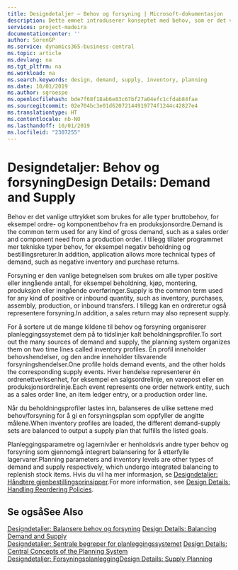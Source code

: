 ```yaml
---
title: Designdetaljer – Behov og forsyning | Microsoft-dokumentasjon
description: Dette emnet introduserer konseptet med behov, som er det vanlige uttrykket som brukes for alle typer bruttobehov, for eksempel en salgsordre og komponentbehov fra en produksjonsordre.
services: project-madeira
documentationcenter: ''
author: SorenGP
ms.service: dynamics365-business-central
ms.topic: article
ms.devlang: na
ms.tgt_pltfrm: na
ms.workload: na
ms.search.keywords: design, demand, supply, inventory, planning
ms.date: 10/01/2019
ms.author: sgroespe
ms.openlocfilehash: bde7f68f18ab6e83c67bf27a04efc1cfdab84fae
ms.sourcegitcommit: 02e704bc3e01d62072144919774f1244c42827e4
ms.translationtype: HT
ms.contentlocale: nb-NO
ms.lasthandoff: 10/01/2019
ms.locfileid: "2307255"
---
```

# <a name="design-details-demand-and-supply"></a><span data-ttu-id="65d27-103">Designdetaljer: Behov og forsyning</span><span class="sxs-lookup"><span data-stu-id="65d27-103">Design Details: Demand and Supply</span></span>
<span data-ttu-id="65d27-104">Behov er det vanlige uttrykket som brukes for alle typer bruttobehov, for eksempel ordre- og komponentbehov fra en produksjonsordre.</span><span class="sxs-lookup"><span data-stu-id="65d27-104">Demand is the common term used for any kind of gross demand, such as a sales order and component need from a production order.</span></span> <span data-ttu-id="65d27-105">I tillegg tillater programmet mer tekniske typer behov, for eksempel negativ beholdning og bestillingsreturer.</span><span class="sxs-lookup"><span data-stu-id="65d27-105">In addition, application allows more technical types of demand, such as negative inventory and purchase returns.</span></span>  
  
<span data-ttu-id="65d27-106">Forsyning er den vanlige betegnelsen som brukes om alle typer positive eller inngående antall, for eksempel beholdning, kjøp, montering, produksjon eller inngående overføringer.</span><span class="sxs-lookup"><span data-stu-id="65d27-106">Supply is the common term used for any kind of positive or inbound quantity, such as inventory, purchases, assembly, production, or inbound transfers.</span></span> <span data-ttu-id="65d27-107">I tillegg kan en ordreretur også representere forsyning.</span><span class="sxs-lookup"><span data-stu-id="65d27-107">In addition, a sales return may also represent supply.</span></span>  
  
<span data-ttu-id="65d27-108">For å sortere ut de mange kildene til behov og forsyning organiserer planleggingssystemet dem på to tidslinjer kalt beholdningsprofiler.</span><span class="sxs-lookup"><span data-stu-id="65d27-108">To sort out the many sources of demand and supply, the planning system organizes them on two time lines called inventory profiles.</span></span> <span data-ttu-id="65d27-109">Én profil inneholder behovshendelser, og den andre inneholder tilsvarende forsyningshendelser.</span><span class="sxs-lookup"><span data-stu-id="65d27-109">One profile holds demand events, and the other holds the corresponding supply events.</span></span> <span data-ttu-id="65d27-110">Hver hendelse representerer én ordrenettverksenhet, for eksempel en salgsordrelinje, en varepost eller en produksjonsordrelinje.</span><span class="sxs-lookup"><span data-stu-id="65d27-110">Each event represents one order network entity, such as a sales order line, an item ledger entry, or a production order line.</span></span>  
  
<span data-ttu-id="65d27-111">Når du beholdningsprofiler lastes inn, balanseres de ulike settene med behov/forsyning for å gi en forsyningsplan som oppfyller de angitte målene.</span><span class="sxs-lookup"><span data-stu-id="65d27-111">When inventory profiles are loaded, the different demand-supply sets are balanced to output a supply plan that fulfills the listed goals.</span></span>  
  
<span data-ttu-id="65d27-112">Planleggingsparametre og lagernivåer er henholdsvis andre typer behov og forsyning som gjennomgå integrert balansering for å etterfylle lagervarer.</span><span class="sxs-lookup"><span data-stu-id="65d27-112">Planning parameters and inventory levels are other types of demand and supply respectively, which undergo integrated balancing to replenish stock items.</span></span> <span data-ttu-id="65d27-113">Hvis du vil ha mer informasjon, se [Designdetaljer: Håndtere gjenbestillingsprinsipper](design-details-handling-reordering-policies.md).</span><span class="sxs-lookup"><span data-stu-id="65d27-113">For more information, see [Design Details: Handling Reordering Policies](design-details-handling-reordering-policies.md).</span></span>  
  
## <a name="see-also"></a><span data-ttu-id="65d27-114">Se også</span><span class="sxs-lookup"><span data-stu-id="65d27-114">See Also</span></span>  
<span data-ttu-id="65d27-115">[Designdetaljer: Balansere behov og forsyning](design-details-balancing-demand-and-supply.md) </span><span class="sxs-lookup"><span data-stu-id="65d27-115">[Design Details: Balancing Demand and Supply](design-details-balancing-demand-and-supply.md) </span></span>  
<span data-ttu-id="65d27-116">[Designdetaljer: Sentrale begreper for planleggingssystemet](design-details-central-concepts-of-the-planning-system.md) </span><span class="sxs-lookup"><span data-stu-id="65d27-116">[Design Details: Central Concepts of the Planning System](design-details-central-concepts-of-the-planning-system.md) </span></span>  
[<span data-ttu-id="65d27-117">Designdetaljer: Forsyningsplanlegging</span><span class="sxs-lookup"><span data-stu-id="65d27-117">Design Details: Supply Planning</span></span>](design-details-supply-planning.md)